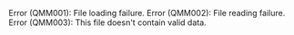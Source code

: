 Error (QMM001): File loading failure.
Error (QMM002): File reading failure.
Error (QMM003): This file doesn't contain valid data.